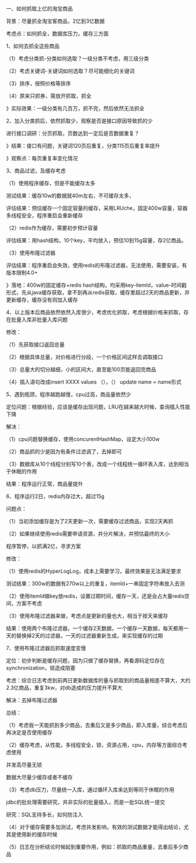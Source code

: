 一、如何抓取上亿的淘宝商品

背景：尽量抓全淘宝客商品，2亿到3亿数据

考虑点：如何抓全，数据库压力，缓存三方面

1、如何去抓全这些商品

（1）考虑分类抓-分类如何选取？一级分类不考虑，用三级分类

（2）考虑关键词-关键词如何选取？尽可能细化的关键词

（3）排序，按照价格等排序

（4）原来只抓券，需放开抓取，抓全

》实际效果：一级分类有几百万，抓不完，然后依然无法抓全

2、加入分类抓后，依然抓取少，观察是否是接口原因导致抓的少

进行接口调研：分页抓取，页数达到一定后是否数据重复？

》结果：接口有问题，关键词120页后重复，分类115页后重复率提升

》观察点：每页重复率变化情况

3、商品过滤，及缓存考虑

（1）使用程序缓存，但是不能缓存太多

测试结果：缓存10w的数据就40m左右，不可缓存太多，

评估结果：预估缓存一个固定容量的缓存，采用LRUche，固定400w容量，容器多线程安全，程序重启会重新缓存

（2）redis作为缓存，需要初步预计容量

评估结果：用hash结构，10个key，平均放入，预估10到15g容量，存2亿商品。

（3）使用布隆过滤器

评估结果：程序重启会失效，使用redis的布隆过滤器，无法使用，需要安装，有版本限制4.0+

》落地：400w的固定缓存+redis hash结构，均采用key-itemId，value-时间戳形式，先从java缓存获取，拿不到再从redis获取，缓存里超过2天的商品更新，并更新缓存，缓存没有则加入缓存

4、以上版本后商品依然依然入库很少，考虑优化抓取，考虑根据价格来抓取，存在批量入库非批量入库问题

修改：

（1）先获取接口返回总量

（2）根据具体总量，对价格进行分段，一个价格区间这样去调取接口

（3）总量大的切分越细，小的区间大，直至能100页能返回完商品

（4）插入语句改成insert XXXX values （），（） update name = name形式

5、遇到瓶颈，程序越跑越慢，cpu过高，商品量依然少

定位问题：根据经验，应该是缓存出现问题，LRU在越来越大时候，查询插入性能下降

解决：

（1）cpu问题替换缓存，使用concurentHashMap，设定大小100w

（2）商品抓的少是因为有条件过滤调了，去掉即可

（3）数据库从10个线程分别写10个表，改成一个线程统一循环表入库，达到相当于休眠的作用

结果：程序运行正常，商品量提升

6、程序运行2日，redis内存过大，超过15g

问题点：

（1）当初添加缓存是为了2天更新一次，需要缓存过滤商品，实现2天再抓

（2）如果继续使用redis需要申请资源，并分片解决，并预估最终的大小

程序暂停，以抓满2亿，寻求方案

修改：

（1）使用redis的HyperLogLog，成本上需要学习，最终效果是无法满足要求

​			测试结果：300w的数据有270w以上的重复，itemId+一串固定字符串放入去测

（2）使用itemId做key放redis，设置过期时间，缓存一天，还是会占大量redis空间，方案不考虑

（3）使用布隆过滤器来做，考虑点是更新的量也大，相当于按天来缓存

结果：使用两个布隆过滤器，一个缓存2天数据，一个缓存一天数据，每天都用一天的替换掉2天的过滤器，一天的过滤器重新生成，来实现缓存的过期

7、使用布隆过滤器后抓取速度变慢

定位：初步判断是缓存问题，因为只做了缓存替换，再看源码定位存在synchronization，锁造成阻塞

考虑：综合日志考虑到前两日更新数据库的量与抓取到的商品量相差不算大，大约2.3亿商品，重复3kw，对db造成的压力提升不算大

解决：去掉布隆过滤器



总结：

（1）考虑我一天能抓到多少商品，去重后又是多少商品，即入库量，综合考虑后再决定是否使用缓存

（2）缓存考虑，从性能，多线程安全，锁，资源占用，cpu，内存等方面综合考虑使用

并发高尽量无锁

数据大尽量少缓存或者不缓存

（3）考虑db压力，尽量统一入库，通过循环入库来达到等同于休眠的作用

jdbc的批处理需要研究，并非实际的批量插入，而是一批SQL统一提交

研究：SQL支持多长，如何防注入

（4）对于缓存需要多加测试，考虑并发影响，有效的测试数据才能得出结论，尤其是使用新的缓存时候

（5）日志在分析结论时候起到重要作用，例如：抓取的商品重量，去重后多少商品